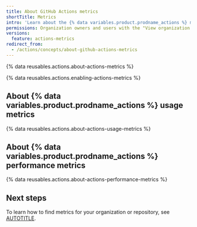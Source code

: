 ```yaml
---
title: About GitHub Actions metrics
shortTitle: Metrics
intro: 'Learn about the {% data variables.product.prodname_actions %} metrics available for your organizations and repositories.'
permissions: Organization owners and users with the "View organization Actions metrics" permission can view organization-level metrics. <br><br> Users with the base repository role can view repository-level metrics.
versions:
  feature: actions-metrics
redirect_from:
  - /actions/concepts/about-github-actions-metrics
---
```


{% data reusables.actions.about-actions-metrics %}

{% data reusables.actions.enabling-actions-metrics %}

## About {% data variables.product.prodname_actions %} usage metrics

{% data reusables.actions.about-actions-usage-metrics %}

## About {% data variables.product.prodname_actions %} performance metrics

{% data reusables.actions.about-actions-performance-metrics %}

## Next steps

To learn how to find metrics for your organization or repository, see [AUTOTITLE](/actions/how-tos/administering-github-actions/viewing-github-actions-metrics).
